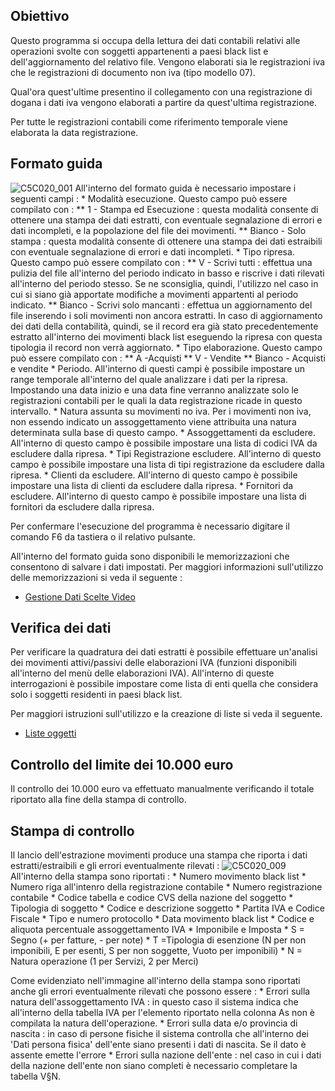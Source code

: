 ## Obiettivo

Questo programma si occupa della lettura dei dati contabili relativi alle operazioni svolte con soggetti appartenenti a paesi black list e dell'aggiornamento del relativo file.
Vengono elaborati sia le registrazioni iva che le registrazioni di documento non iva (tipo modello 07).

Qual'ora quest'ultime presentino il collegamento con una registrazione di dogana i dati iva vengono elaborati a partire da quest'ultima registrazione.

Per tutte le registrazioni contabili come riferimento temporale viene elaborata la data registrazione.

## Formato guida

![C5C020_001](https://doc.smeup.com/immagini/MBDOC_OGG-P_C5MB00A/C5C020_001.png)
All'interno del formato guida è necessario impostare i seguenti campi : 
 \* Modalità esecuzione. Questo campo può essere compilato con : 
 \*\* 1 - Stampa ed Esecuzione :  questa modalità consente di ottenere una stampa dei dati estratti, con eventuale segnalazione di errori e dati incompleti, e la popolazione del file dei movimenti.
 \*\* Bianco - Solo stampa :  questa modalità consente di ottenere una stampa dei dati estraibili con eventuale segnalazione di errori e dati incompleti.
 \* Tipo ripresa. Questo campo può essere compilato con : 
 \*\* V - Scrivi tutti :  effettua una pulizia del file all'interno del periodo indicato in basso e riscrive i dati rilevati all'interno del periodo stesso. Se ne sconsiglia, quindi, l'utilizzo nel caso in cui si siano già apportate modifiche a movimenti appartenti al periodo indicato.
 \*\* Bianco - Scrivi solo mancanti :  effettua un aggiornamento del file inserendo i soli movimenti non ancora estratti. In caso di aggiornamento dei dati della contabilità, quindi, se il record era già stato precedentemente estratto all'interno dei movimenti black list eseguendo la ripresa con questa tipologia il record non verrà aggiornato.
 \* Tipo elaborazione. Questo campo può essere compilato con : 
 \*\* A -Acquisti
 \*\* V - Vendite
 \*\* Bianco - Acquisti e vendite
 \* Periodo. All'interno di questi campi è possibile impostare un range temporale all'interno del quale analizzare i dati per la ripresa. Impostando una data inizio e una data fine verranno analizzate solo le registrazioni contabili per le quali la data registrazione ricade in questo intervallo.
 \* Natura assunta su movimenti no iva. Per i movimenti non iva, non essendo indicato un assoggettamento viene attribuita una natura determinata sulla base di questo campo.
 \* Assoggettamenti da escludere. All'interno di questo campo è possibile impostare una lista di codici IVA da escludere dalla ripresa.
 \* Tipi Registrazione escludere. All'interno di questo campo è possibile impostare una lista di tipi registrazione da escludere dalla ripresa.
 \* Clienti da escludere. All'interno di questo campo è possibile impostare una lista di clienti da escludere dalla ripresa.
 \* Fornitori da escludere. All'interno di questo campo è possibile impostare una lista di fornitori da escludere dalla ripresa.

Per confermare l'esecuzione del programma è necessario digitare il comando F6 da tastiera o il relativo pulsante.

All'interno del formato guida sono disponibili le memorizzazioni che consentono di salvare i dati impostati. Per maggiori informazioni sull'utilizzo delle memorizzazioni si veda il seguente : 

- [Gestione Dati Scelte Video](Sorgenti/DOC/OJ/PGM/B£MDV0)

## Verifica dei dati

Per verificare la quadratura dei dati estratti è possibile effettuare un'analisi dei movimenti attivi/passivi delle elaborazioni IVA (funzioni disponibili all'interno del menù delle elaborazioni IVA). All'interno di queste interrogazioni è possibile impostare come lista di enti quella che considera solo i soggetti residenti in paesi black list.

Per maggiori istruzioni sull'utilizzo e la creazione di liste si veda il seguente.

- [Liste oggetti](Sorgenti/DOC_OPE/TA/B£AMO/B£_LIS)

## Controllo del limite dei 10.000 euro

Il controllo dei 10.000 euro va effettuato manualmente verificando il totale riportato alla fine della stampa di controllo.

## Stampa di controllo

Il lancio dell'estrazione movimenti produce una stampa che riporta i dati estratti/estraibili e gli errori eventualmente rilevati : 
![C5C020_009](https://doc.smeup.com/immagini/MBDOC_OGG-P_C5MB00A/C5C020_009.png)
All'interno della stampa sono riportati : 
 \* Numero movimento black list
 \* Numero riga all'intenro della registrazione contabile
 \* Numero registrazione contabile
 \* Codice tabella e codice CVS della nazione del soggetto
 \* Tipologia di soggetto
 \* Codice e descrizione soggetto
 \* Partita IVA e Codice Fiscale
 \* Tipo e numero protocollo
 \* Data movimento black list
 \* Codice e aliquota percentuale assoggettamento IVA
 \* Imponibile e Imposta
 \* S = Segno (+ per fatture, - per note)
 \* T =Tipologia di esenzione (N per non imponibili, E per esenti, S per non soggette, Vuoto per imponibili)
 \* N = Natura operazione (1 per Servizi, 2 per Merci)

Come evidenziato  nell'immagine all'interno della stampa sono riportati anche gli errori eventualmente rilevati che possono essere : 
 \* Errori sulla natura dell'assoggettamento IVA :  in questo caso il sistema indica che all'interno della tabella IVA per l'elemento riportato nella colonna As non è compilata la natura dell'operazione.
 \* Errori sulla data e/o provincia di nascita :  in caso di persone fisiche il sistema controlla che all'interno dei 'Dati persona fisica' dell'ente siano presenti i dati di nascita. Se il dato è assente emette l'errore
 \* Errori sulla nazione dell'ente :  nel caso in cui i dati della nazione dell'ente non siano completi è necessario completare la tabella V§N.


